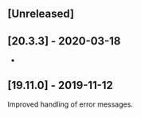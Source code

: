 ## [Unreleased]


## [20.3.3] - 2020-03-18
-

## [19.11.0] - 2019-11-12
Improved handling of error messages.

